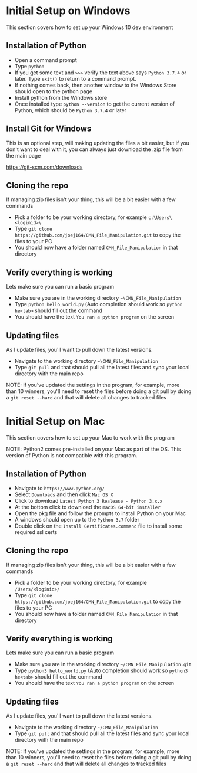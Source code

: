 # Initial Setup on Windows
This section covers how to set up your Windows 10 dev environment

## Installation of Python
- Open a command prompt
- Type `python`
- If you get some text and `>>>` verify the text above says `Python 3.7.4` or later.  Type `exit()` to return to a command prompt.
- If nothing comes back, then another window to the Windows Store should open to the python page
- Install python from the Windows store
- Once installed type `python --version` to get the current version of Python, which should be `Python 3.7.4` or later

## Install Git for Windows
This is an optional step, will making updating the files a bit easier, but if you don't want to deal with it, you can always just download the .zip file from the main page

https://git-scm.com/downloads

## Cloning the repo
If managing zip files isn't your thing, this will be a bit easier with a few commands

- Pick a folder to be your working directory, for example `c:\Users\<loginid>\`
- Type `git clone https://github.com/joej164/CMN_File_Manipulation.git` to copy the files to your PC
- You should now have a folder named `CMN_File_Manipulation` in that directory

## Verify everything is working
Lets make sure you can run a basic program

- Make sure you are in the working directory `~\CMN_File_Manipulation`
- Type `python hello_world.py`  (Auto completion should work so `python he<tab>` should fill out the command
- You should have the text `You ran a python program` on the screen

## Updating files
As I update files, you'll want to pull down the latest versions.

- Navigate to the working directory `~\CMN_File_Manipulation`
- Type `git pull` and that should pull all the latest files and sync your local directory with the main repo

NOTE: If you've updated the settings in the program, for example, more than 10 winners, you'll need to reset
the files before doing a git pull by doing a `git reset --hard` and that will delete all changes to tracked files


# Initial Setup on Mac
This section covers how to set up your Mac to work with the program

NOTE: Python2 comes pre-installed on your Mac as part of the OS.  This version of Python is not compatible with this program.

## Installation of Python
- Navigate to `https://www.python.org/`
- Select `Downloads` and then click `Mac OS X`
- Click to download `Latest Python 3 Realease - Python 3.x.x`
- At the bottom click to download the `macOS 64-bit installer`
- Open the pkg file and follow the prompts to install Python on your Mac
- A windows should open up to the `Python 3.7` folder
- Double click on the `Install Certificates.command` file to install some required ssl certs

## Cloning the repo
If managing zip files isn't your thing, this will be a bit easier with a few commands

- Pick a folder to be your working directory, for example `/Users/<loginid>/`
- Type `git clone https://github.com/joej164/CMN_File_Manipulation.git` to copy the files to your PC
- You should now have a folder named `CMN_File_Manipulation` in that directory

## Verify everything is working
Lets make sure you can run a basic program

- Make sure you are in the working directory `~/CMN_File_Manipulation.git`
- Type `python3 hello_world.py`  (Auto completion should work so `python3 he<tab>` should fill out the command
- You should have the text `You ran a python program` on the screen

## Updating files
As I update files, you'll want to pull down the latest versions.

- Navigate to the working directory `~/CMN_File_Manipulation`
- Type `git pull` and that should pull all the latest files and sync your local directory with the main repo

NOTE: If you've updated the settings in the program, for example, more than 10 winners, you'll need to reset
the files before doing a git pull by doing a `git reset --hard` and that will delete all changes to tracked files

